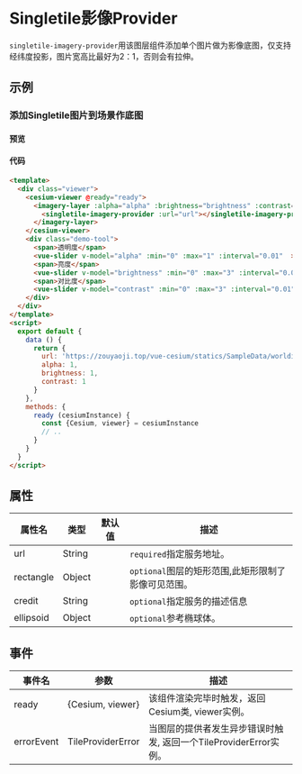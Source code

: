 # Singletile影像Provider

`singletile-imagery-provider`用该图层组件添加单个图片做为影像底图，仅支持经纬度投影，图片宽高比最好为2：1，否则会有拉伸。

## 示例

### 添加Singletile图片到场景作底图

#### 预览

<doc-preview>
  <template>
    <div class="viewer">
      <cesium-viewer @ready="ready">
        <imagery-layer :alpha="alpha" :brightness="brightness" :contrast="contrast">
          <singletile-imagery-provider :url="url"></singletile-imagery-provider>
        </imagery-layer>
      </cesium-viewer>
      <div class="demo-tool">
        <span>透明度</span>
        <vue-slider v-model="alpha" :min="0" :max="1" :interval="0.01"  ></vue-slider>
        <span>亮度</span>
        <vue-slider v-model="brightness" :min="0" :max="3" :interval="0.01"  ></vue-slider>
        <span>对比度</span>
        <vue-slider v-model="contrast" :min="0" :max="3" :interval="0.01"  ></vue-slider>
      </div>
    </div>
  </template>
  <script>
    export default {
      data () {
        return {
          url: 'https://zouyaoji.top/vue-cesium/statics/SampleData/worldimage.jpg',
          alpha: 1,
          brightness: 1,
          contrast: 1
        }
      },
      methods: {
        ready (cesiumInstance) {
          const {Cesium, viewer} = cesiumInstance
        }
      }
    }
  </script>
</doc-preview>

#### 代码

```html
<template>
  <div class="viewer">
    <cesium-viewer @ready="ready">
      <imagery-layer :alpha="alpha" :brightness="brightness" :contrast="contrast">
        <singletile-imagery-provider :url="url"></singletile-imagery-provider>
      </imagery-layer>
    </cesium-viewer>
    <div class="demo-tool">
      <span>透明度</span>
      <vue-slider v-model="alpha" :min="0" :max="1" :interval="0.01"  ></vue-slider>
      <span>亮度</span>
      <vue-slider v-model="brightness" :min="0" :max="3" :interval="0.01"  ></vue-slider>
      <span>对比度</span>
      <vue-slider v-model="contrast" :min="0" :max="3" :interval="0.01"  ></vue-slider>
    </div>
  </div>
</template>
<script>
  export default {
    data () {
      return {
        url: 'https://zouyaoji.top/vue-cesium/statics/SampleData/worldimage.jpg',
        alpha: 1,
        brightness: 1,
        contrast: 1
      }
    },
    methods: {
      ready (cesiumInstance) {
        const {Cesium, viewer} = cesiumInstance
        // ..
      }
    }
  }
</script>
```

## 属性

|属性名|类型|默认值|描述|
|------|-----|-----|----|
|url|String||`required`指定服务地址。|
|rectangle|Object||`optional`图层的矩形范围,此矩形限制了影像可见范围。|
|credit|String||`optional`指定服务的描述信息|
|ellipsoid|Object||`optional`参考椭球体。|

## 事件

|事件名|参数|描述|
|------|----|----|
|ready|{Cesium, viewer}|该组件渲染完毕时触发，返回Cesium类, viewer实例。|
|errorEvent|TileProviderError|当图层的提供者发生异步错误时触发, 返回一个TileProviderError实例。|
